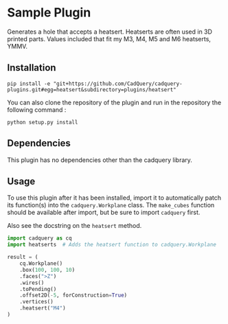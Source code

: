 # Sample Plugin

Generates a hole that accepts a heatsert. Heatserts are often used in 3D printed parts. Values included that fit my M3, M4, M5 and M6 heatserts, YMMV.

## Installation

```
pip install -e "git+https://github.com/CadQuery/cadquery-plugins.git#egg=heatsert&subdirectory=plugins/heatsert"
```
You can also clone the repository of the plugin and run in the repository the following command :
```
python setup.py install
```

## Dependencies

This plugin has no dependencies other than the cadquery library.

## Usage

To use this plugin after it has been installed, import it to automatically patch its function(s) into the `cadquery.Workplane` class. The `make_cubes` function should be available after import, but be sure to import `cadquery` first.

Also see the docstring on the `heatsert` method.

```python
import cadquery as cq
import heatserts  # Adds the heatsert function to cadquery.Workplane

result = (
    cq.Workplane()
    .box(100, 100, 10)
    .faces(">Z")
    .wires()
    .toPending()
    .offset2D(-5, forConstruction=True)
    .vertices()
    .heatsert("M4")
)
```
